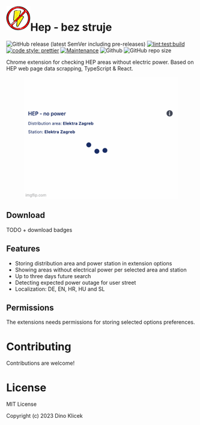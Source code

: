 <img align="left" width="64" height="64" src="https://github.com/dineeek/hep-bez-struje/blob/develop/assets/icons/icon.png" alt="Extension icon">

# Hep - bez struje

![GitHub release (latest SemVer including pre-releases)](https://img.shields.io/github/v/release/dineeek/hep-bez-struje?include_prereleases)
[![lint:test:build](https://github.com/dineeek/hep-bez-struje/actions/workflows/lint-test-build.yml/badge.svg?branch=develop)](https://github.com/dineeek/hep-bez-struje/actions/workflows/lint-test-build.yml)
[![code style: prettier](https://img.shields.io/badge/code_style-prettier-ff69b4.svg?style=flat-square)](https://github.com/prettier/prettier)
[![Maintenance](https://img.shields.io/badge/Maintained%3F-yes-green.svg)](https://GitHub.com/Naereen/StrapDown.js/graphs/commit-activity)
![Github](https://img.shields.io/github/license/dineeek/hep-bez-struje)
![GitHub repo size](https://img.shields.io/github/repo-size/dineeek/hep-bez-struje)

Chrome extension for checking HEP areas without electric power. Based on HEP web
page data scrapping, TypeScript & React.

<p align="center">
  <img src="https://github.com/dineeek/hep-bez-struje/blob/develop/assets/screenshots/en/slideshow.gif" alt="Slideshow" />
</p>

## Download

TODO + download badges

## Features

- Storing distribution area and power station in extension options
- Showing areas without electrical power per selected area and station
- Up to three days future search
- Detecting expected power outage for user street
- Localization: DE, EN, HR, HU and SL

## Permissions

The extensions needs permissions for storing selected options preferences.

# Contributing

Contributions are welcome!

# License

MIT License

Copyright (c) 2023 Dino Klicek
